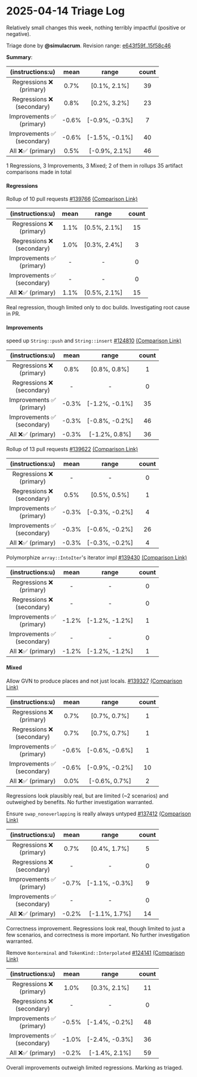 # 2025-04-14 Triage Log

Relatively small changes this week, nothing terribly impactful (positive or negative).

Triage done by **@simulacrum**.
Revision range: [e643f59f..15f58c46](https://perf.rust-lang.org/?start=e643f59f6da3a84f43e75dea99afaa5b041ea6bf&end=15f58c46da79399961a09db0c650a2f90f442e6b&absolute=false&stat=instructions%3Au)

**Summary**:

| (instructions:u)                   | mean  | range          | count |
|:----------------------------------:|:-----:|:--------------:|:-----:|
| Regressions ❌ <br /> (primary)    | 0.7%  | [0.1%, 2.1%]   | 39    |
| Regressions ❌ <br /> (secondary)  | 0.8%  | [0.2%, 3.2%]   | 23    |
| Improvements ✅ <br /> (primary)   | -0.6% | [-0.9%, -0.3%] | 7     |
| Improvements ✅ <br /> (secondary) | -0.6% | [-1.5%, -0.1%] | 40    |
| All ❌✅ (primary)                 | 0.5%  | [-0.9%, 2.1%]  | 46    |

1 Regressions, 3 Improvements, 3 Mixed; 2 of them in rollups
35 artifact comparisons made in total

#### Regressions

Rollup of 10 pull requests [#139766](https://github.com/rust-lang/rust/pull/139766) [(Comparison Link)](https://perf.rust-lang.org/compare.html?start=6e830462330a9e34d8176e86d4580dd0820c6fd5&end=15f58c46da79399961a09db0c650a2f90f442e6b&stat=instructions:u)

| (instructions:u)                   | mean | range        | count |
|:----------------------------------:|:----:|:------------:|:-----:|
| Regressions ❌ <br /> (primary)    | 1.1% | [0.5%, 2.1%] | 15    |
| Regressions ❌ <br /> (secondary)  | 1.0% | [0.3%, 2.4%] | 3     |
| Improvements ✅ <br /> (primary)   | -    | -            | 0     |
| Improvements ✅ <br /> (secondary) | -    | -            | 0     |
| All ❌✅ (primary)                 | 1.1% | [0.5%, 2.1%] | 15    |

Real regression, though limited only to doc builds. Investigating root cause in PR.

#### Improvements

speed up `String::push` and `String::insert` [#124810](https://github.com/rust-lang/rust/pull/124810) [(Comparison Link)](https://perf.rust-lang.org/compare.html?start=48f89e7659678f91a68c0c2d868180a0036ab32d&end=934880f586f6ac1f952c7090e2a943fcd7775e7b&stat=instructions:u)

| (instructions:u)                   | mean  | range          | count |
|:----------------------------------:|:-----:|:--------------:|:-----:|
| Regressions ❌ <br /> (primary)    | 0.8%  | [0.8%, 0.8%]   | 1     |
| Regressions ❌ <br /> (secondary)  | -     | -              | 0     |
| Improvements ✅ <br /> (primary)   | -0.3% | [-1.2%, -0.1%] | 35    |
| Improvements ✅ <br /> (secondary) | -0.3% | [-0.8%, -0.2%] | 46    |
| All ❌✅ (primary)                 | -0.3% | [-1.2%, 0.8%]  | 36    |


Rollup of 13 pull requests [#139622](https://github.com/rust-lang/rust/pull/139622) [(Comparison Link)](https://perf.rust-lang.org/compare.html?start=7d7de5bf3c3cbf9c2c5bbc5cbfb9197a8a427d35&end=69b3959afec9b5468d5de15133b199553f6e55d2&stat=instructions:u)

| (instructions:u)                   | mean  | range          | count |
|:----------------------------------:|:-----:|:--------------:|:-----:|
| Regressions ❌ <br /> (primary)    | -     | -              | 0     |
| Regressions ❌ <br /> (secondary)  | 0.5%  | [0.5%, 0.5%]   | 1     |
| Improvements ✅ <br /> (primary)   | -0.3% | [-0.3%, -0.2%] | 4     |
| Improvements ✅ <br /> (secondary) | -0.3% | [-0.6%, -0.2%] | 26    |
| All ❌✅ (primary)                 | -0.3% | [-0.3%, -0.2%] | 4     |


Polymorphize `array::IntoIter`'s iterator impl [#139430](https://github.com/rust-lang/rust/pull/139430) [(Comparison Link)](https://perf.rust-lang.org/compare.html?start=d2b3dd7c173de58881ead8109f7970b9cd926e2a&end=1bc56185ee257ed829a0aea7abdc3b03c5fed887&stat=instructions:u)

| (instructions:u)                   | mean  | range          | count |
|:----------------------------------:|:-----:|:--------------:|:-----:|
| Regressions ❌ <br /> (primary)    | -     | -              | 0     |
| Regressions ❌ <br /> (secondary)  | -     | -              | 0     |
| Improvements ✅ <br /> (primary)   | -1.2% | [-1.2%, -1.2%] | 1     |
| Improvements ✅ <br /> (secondary) | -     | -              | 0     |
| All ❌✅ (primary)                 | -1.2% | [-1.2%, -1.2%] | 1     |


#### Mixed

Allow GVN to produce places and not just locals. [#139327](https://github.com/rust-lang/rust/pull/139327) [(Comparison Link)](https://perf.rust-lang.org/compare.html?start=97c966bb40756903f8aa13995629128d157f6056&end=f06e5c1e35bc5bc6131c6f8a0eb782097e3f28c3&stat=instructions:u)

| (instructions:u)                   | mean  | range          | count |
|:----------------------------------:|:-----:|:--------------:|:-----:|
| Regressions ❌ <br /> (primary)    | 0.7%  | [0.7%, 0.7%]   | 1     |
| Regressions ❌ <br /> (secondary)  | 0.7%  | [0.7%, 0.7%]   | 1     |
| Improvements ✅ <br /> (primary)   | -0.6% | [-0.6%, -0.6%] | 1     |
| Improvements ✅ <br /> (secondary) | -0.6% | [-0.9%, -0.2%] | 10    |
| All ❌✅ (primary)                 | 0.0%  | [-0.6%, 0.7%]  | 2     |

Regressions look plausibly real, but are limited (~2 scenarios) and outweighed
by benefits. No further investigation warranted.

Ensure `swap_nonoverlapping` is really always untyped [#137412](https://github.com/rust-lang/rust/pull/137412) [(Comparison Link)](https://perf.rust-lang.org/compare.html?start=2205455d444f5f9da3a52e50f43c0306480218fb&end=0fe8f3454dbe9dda52a254991347e96bec579a6f&stat=instructions:u)

| (instructions:u)                   | mean  | range          | count |
|:----------------------------------:|:-----:|:--------------:|:-----:|
| Regressions ❌ <br /> (primary)    | 0.7%  | [0.4%, 1.7%]   | 5     |
| Regressions ❌ <br /> (secondary)  | -     | -              | 0     |
| Improvements ✅ <br /> (primary)   | -0.7% | [-1.1%, -0.3%] | 9     |
| Improvements ✅ <br /> (secondary) | -     | -              | 0     |
| All ❌✅ (primary)                 | -0.2% | [-1.1%, 1.7%]  | 14    |

Correctness improvement. Regressions look real, though limited to just a few
scenarios, and correctness is more important. No further investigation warranted.

Remove `Nonterminal` and `TokenKind::Interpolated` [#124141](https://github.com/rust-lang/rust/pull/124141) [(Comparison Link)](https://perf.rust-lang.org/compare.html?start=15f58c46da79399961a09db0c650a2f90f442e6b&end=f836ae4e663b6e8938096b8559e094d18361be55&stat=instructions:u)

| (instructions:u)                   | mean  | range          | count |
|:----------------------------------:|:-----:|:--------------:|:-----:|
| Regressions ❌ <br /> (primary)    | 1.0%  | [0.3%, 2.1%]   | 11    |
| Regressions ❌ <br /> (secondary)  | -     | -              | 0     |
| Improvements ✅ <br /> (primary)   | -0.5% | [-1.4%, -0.2%] | 48    |
| Improvements ✅ <br /> (secondary) | -1.0% | [-2.4%, -0.3%] | 36    |
| All ❌✅ (primary)                 | -0.2% | [-1.4%, 2.1%]  | 59    |

Overall improvements outweigh limited regressions. Marking as triaged.
